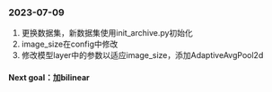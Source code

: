 ### 2023-07-09

1. 更换数据集，新数据集使用init_archive.py初始化
2. image_size在config中修改
3. 修改模型layer中的参数以适应image_size，添加AdaptiveAvgPool2d

#### Next goal：加bilinear